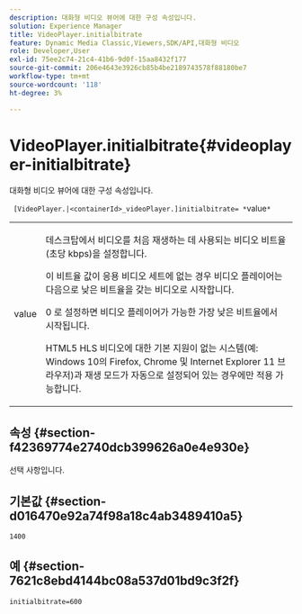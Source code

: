 ```yaml
---
description: 대화형 비디오 뷰어에 대한 구성 속성입니다.
solution: Experience Manager
title: VideoPlayer.initialbitrate
feature: Dynamic Media Classic,Viewers,SDK/API,대화형 비디오
role: Developer,User
exl-id: 75ee2c74-21c4-41b6-9d0f-15aa8432f177
source-git-commit: 206e4643e3926cb85b4be2189743578f88180be7
workflow-type: tm+mt
source-wordcount: '118'
ht-degree: 3%

---
```


# VideoPlayer.initialbitrate{#videoplayer-initialbitrate}

대화형 비디오 뷰어에 대한 구성 속성입니다.

` [VideoPlayer.|<containerId>_videoPlayer.]initialbitrate= *`value`*`

<table id="table_C616483932C2482CA9794DDD7313FD7C"> 
 <tbody> 
  <tr> 
   <td colname="col1"> <p> <span class="codeph"> value</span> </p> </td> 
   <td colname="col2"> <p> 데스크탑에서 비디오를 처음 재생하는 데 사용되는 비디오 비트율(초당 kbps)을 설정합니다. </p> <p>이 비트율 값이 응용 비디오 세트에 없는 경우 비디오 플레이어는 다음으로 낮은 비트율을 갖는 비디오로 시작합니다. </p> <p><span class="codeph"> 0</span> 로 설정하면 비디오 플레이어가 가능한 가장 낮은 비트율에서 시작됩니다. </p> <p>HTML5 HLS 비디오에 대한 기본 지원이 없는 시스템(예: Windows 10의 Firefox, Chrome 및 Internet Explorer 11 브라우저)과 재생 모드가 자동으로 설정되어 있는 경우에만 적용 가능합니다. </p> </td> 
  </tr> 
 </tbody> 
</table>

## 속성 {#section-f42369774e2740dcb399626a0e4e930e}

선택 사항입니다.

## 기본값 {#section-d016470e92a74f98a18c4ab3489410a5}

`1400`

## 예 {#section-7621c8ebd4144bc08a537d01bd9c3f2f}

```
initialbitrate=600
```
